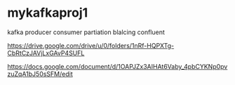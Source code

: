 # mykafkaproj1

kafka 
producer
consumer
partiation 
blalcing
confluent

https://drive.google.com/drive/u/0/folders/1nRf-HQPXTg-CbRtCzJAVjLxGAvP4SUFL

https://docs.google.com/document/d/1OAPJZx3AIHAt6Vaby_4pbCYKNp0pvzuZqA1bJ50sSFM/edit
